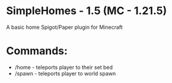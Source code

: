 # SimpleHomes - 1.5 (MC - 1.21.5)
A basic home Spigot/Paper plugin for Minecraft

# Commands:
  - /home - teleports player to their set bed
  - /spawn - teleports player to world spawn
